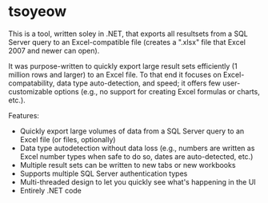 # tsoyeow
This is a tool, written soley in .NET, that exports all resultsets from a SQL Server query to an Excel-compatible file (creates a ".xlsx" file that Excel 2007 and newer can open). 

It was purpose-written to quickly export large result sets efficiently (1 million rows and larger) to an Excel file. To that end it focuses on Excel-compatability, data type auto-detection, and speed; it offers few user-customizable options (e.g., no support for creating Excel formulas or charts, etc.).

Features:
* Quickly export large volumes of data from a SQL Server query to an Excel file (or files, optionally)
* Data type autodetection without data loss (e.g., numbers are written as Excel number types when safe to do so, dates are auto-detected, etc.)
* Multiple result sets can be written to new tabs or new workbooks
* Supports multiple SQL Server authentication types
* Multi-threaded design to let you quickly see what's happening in the UI
* Entirely .NET code
